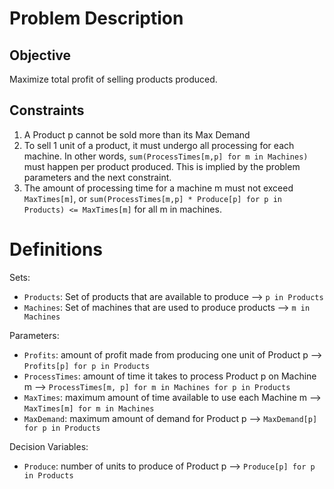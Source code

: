 # Problem Description
## Objective
Maximize total profit of selling products produced.

## Constraints

1. A Product p cannot be sold more than its Max Demand
2. To sell 1 unit of a product, it must undergo all processing for each machine.  In other words, `sum(ProcessTimes[m,p] for m in Machines)` must happen per product produced. This is implied by the problem parameters and the next constraint.
3. The amount of processing time for a machine m must not exceed `MaxTimes[m]`, or `sum(ProcessTimes[m,p] * Produce[p] for p in Products) <= MaxTimes[m]` for all m in machines.

# Definitions
Sets:
* `Products`: Set of products that are available to produce ⟶ `p in Products`
* `Machines`: Set of machines that are used to produce products ⟶ `m in Machines`

Parameters:
* `Profits`: amount of profit made from producing one unit of Product p ⟶ `Profits[p] for p in Products`
* `ProcessTimes`: amount of time it takes to process Product p on Machine m ⟶ `ProcessTimes[m, p] for m in Machines for p in Products`
* `MaxTimes`: maximum amount of time available to use each Machine m ⟶ `MaxTimes[m] for m in Machines`
* `MaxDemand`: maximum amount of demand for Product p ⟶ `MaxDemand[p] for p in Products`

Decision Variables:
* `Produce`: number of units to produce of Product p ⟶ `Produce[p] for p in Products`
